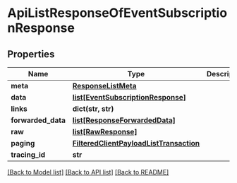 # ApiListResponseOfEventSubscriptionResponse

## Properties
Name | Type | Description | Notes
------------ | ------------- | ------------- | -------------
**meta** | [**ResponseListMeta**](ResponseListMeta.md) |  | [optional] 
**data** | [**list[EventSubscriptionResponse]**](EventSubscriptionResponse.md) |  | [optional] 
**links** | **dict(str, str)** |  | [optional] 
**forwarded_data** | [**list[ResponseForwardedData]**](ResponseForwardedData.md) |  | [optional] 
**raw** | [**list[RawResponse]**](RawResponse.md) |  | [optional] 
**paging** | [**FilteredClientPayloadListTransaction**](FilteredClientPayloadListTransaction.md) |  | [optional] 
**tracing_id** | **str** |  | [optional] 

[[Back to Model list]](../README.md#documentation-for-models) [[Back to API list]](../README.md#documentation-for-api-endpoints) [[Back to README]](../README.md)


